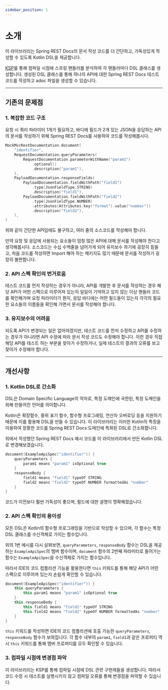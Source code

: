 ```yaml
---
sidebar_position: 1
---
```


# 소개

이 라이브러리는 Spring REST Docs의 문서 작성 코드를 더 간단하고, 가독성있게 작성할 수 있도록 Kotlin DSL을 제공합니다.

[KSP](https://kotlinlang.org/docs/ksp-overview.html)를 통해 컴파일 시점에 스프링 핸들러를 분석하여 각 핸들러마다 DSL 클래스를 생성합니다. 
생성된 DSL 클래스를 통해 하나의 API에 대한 Spring REST Docs 테스트 코드를 작성하고 adoc 파일을 생성할 수 있습니다.

---

## 기존의 문제점

### 1. 복잡한 코드 구조
요청 시 쿼리 파라미터 1개가 필요하고, 바디에 필드가 2개 있는 JSON을 응답하는 API의 문서를 작성하기 위해
Spring REST Docs를 사용하여 코드를 작성해봅시다.
```kotlin
MockMvcRestDocumentation.document(
    "identifier",
    RequestDocumentation.queryParameters(
        RequestDocumentation.parameterWithName("param1")
            .optional()
            .description("param1"),
    ),
    PayloadDocumentation.responseFields(
        PayloadDocumentation.fieldWithPath("field1")
            .type(JsonFieldType.STRING)
            .description("field1"),
        PayloadDocumentation.fieldWithPath("field2")
            .type(JsonFieldType.NUMBER)
            .attributes(Attributes.key("format").value("number"))
            .description("field2"),
    ),    
)
```
위와 같이 간단한 API임에도 불구하고, 여러 줄의 소스코드를 작성해야 합니다.

만약 요청 및 응답에 사용되는 요소들이 엄청 많은 API에 대해 문서를 작성해야 한다고 생각해봅시다.
소스코드는 수십 수백줄을 넘어가게 되어 유지보수 하기에 굉장히 힘들고, 
처음 코드를 작성하면 Import 해야 하는 패키지도 많기 때문에 문서를 작성하기 굉장히 불편합니다.

### 2. API 스펙 확인의 번거로움
테스트 코드를 먼저 작성하는 경우가 아니라, API를 개발한 후 문서를 작성하는 경우 
해당 API가 어떤 스펙으로 이루어져 있는지 일일이 기억하고 있지 않는 이상 핸들러 코드를 확인해가며 요청 파라미터가 뭔지, 응답 바디에는 어떤 필드들이 있는지
각각의 필요한 요소들의 이름들을 확인해 가면서 문서를 작성해야 합니다.

### 3. 유지보수의 어려움
되도록 API가 변경되는 일은 없어야겠지만, 테스트 코드를 먼저 수정하고 API를 수정하는 경우가 아니라면 API 수정에 따라 문서 작성 코드도 수정해야 합니다. 
이런 경우 직접 해당 API를 테스트 하는 부분을 찾아가 수정하거나, 실제 테스트의 결과의 오류를 보고 찾아가 수정해야 합니다.

---

## 개선사항

### 1. Kotlin DSL로 간소화
DSL은 Domain Specific Language의 약자로, 특정 도메인에 국한된, 특정 도메인을 위해 만들어진 언어를 의미합니다.

Kotlin은 확장함수, 중위 표기 함수, 함수형 프로그래밍, 연산자 오버로딩 등을 지원하기 때문에 이를 활용해 DSL을 만들 수 있습니다.
이 라이브러리는 이러한 Kotlin의 특징을 이용하여 장황한 코드를 Spring REST Docs 도메인에 특화된 DSL로 간소화합니다.

위에서 작성했던 Spring REST Docs 예시 코드를 이 라이브러리에서 만든 Kotlin DSL로 변경해보겠습니다. 
```kotlin
document(ExampleApiSpec("identifier")) {
    queryParameters {
        param1 means "param1" isOptional true
    }
    responseBody {
        field1 means "field1" typeOf STRING
        field2 means "field2" typeOf NUMBER formattedAs "number"
    }
}
```
코드가 이전보다 훨씬 가독성이 좋으며, 필드에 대한 설명이 명확해졌습니다.

### 2.  API 스펙 확인의 용이성
모든 DSL은 Kotlin의 함수형 프로그래밍을 기반으로 작성할 수 있으며, 각 함수는 특정 DSL 클래스를 수신객체로 가지는 함수입니다.

위의 1번 예시를 다시 살펴보면, `queryParameters`, `responseBody` 함수는 DSL을 제공하는 `ExampleApiSpec`의 멤버 함수이며, 
`document` 함수의 2번째 파라미터로 들어가는 함수는 `ExampleApiSpec`을 수신객체로 가지는 함수입니다.

따라서 IDE의 코드 컴플리션 기능을 활용한다면 `this` 키워드를 통해 해당 API가 어떤 스펙으로 이루어져 있는지 손쉽게 확인할 수 있습니다.
```kotlin
document(ExampleApiSpec("identifier")) {
    this.queryParameters {
        this.param1 means "param1" isOptional true
    }
    this.responseBody {
        this.field1 means "field1" typeOf STRING
        this.field2 means "field2" typeOf NUMBER formattedAs "number"
    }
}
```
`this` 키워드를 작성하면 IDE의 코드 컴플리션에 호출 가능한 `queryParameters`, `responseBody` 함수가 보여집니다.
각 함수 내부의 `param1`, `field1`과 같은 프로퍼티 역시 `this` 키워드를 통해 멤버 프로퍼티를 모두 확인할 수 있습니다.

### 3. 컴파일 시점에 변경점 파악
이 라이브러리는 KSP를 통해 컴파일 시점에 DSL 관련 구현체들을 생성합니다. 
따라서 코드 수정 시 테스트를 실행시키지 않고 컴파일 오류를 통해 변경점을 파악할 수 있습니다.